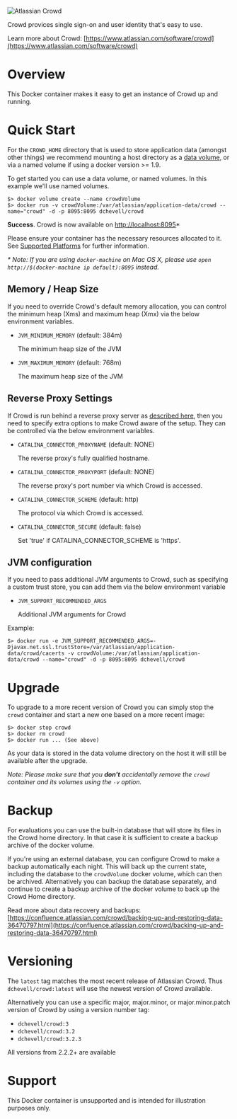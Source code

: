 ![Atlassian Crowd](https://www.atlassian.com/dam/wac/legacy/crowd_logo_landing.png)

Crowd provices single sign-on and user identity that's easy to use.

Learn more about Crowd: [https://www.atlassian.com/software/crowd](https://www.atlassian.com/software/crowd)

# Overview

This Docker container makes it easy to get an instance of Crowd up and running.

# Quick Start

For the `CROWD_HOME` directory that is used to store application data (amongst other things) we recommend mounting a host directory as a [data volume](https://docs.docker.com/engine/tutorials/dockervolumes/#/data-volumes), or via a named volume if using a docker version >= 1.9.

To get started you can use a data volume, or named volumes. In this example we'll use named volumes.

    $> docker volume create --name crowdVolume
    $> docker run -v crowdVolume:/var/atlassian/application-data/crowd --name="crowd" -d -p 8095:8095 dchevell/crowd


**Success**. Crowd is now available on [http://localhost:8095](http://localhost:8095)*

Please ensure your container has the necessary resources allocated to it. See [Supported Platforms](https://confluence.atlassian.com/crowd/supported-platforms-191851.html) for further information.


_* Note: If you are using `docker-machine` on Mac OS X, please use `open http://$(docker-machine ip default):8095` instead._

## Memory / Heap Size

If you need to override Crowd's default memory allocation, you can control the minimum heap (Xms) and maximum heap (Xmx) via the below environment variables.

* `JVM_MINIMUM_MEMORY` (default: 384m)

   The minimum heap size of the JVM

* `JVM_MAXIMUM_MEMORY` (default: 768m)

   The maximum heap size of the JVM

## Reverse Proxy Settings

If Crowd is run behind a reverse proxy server as [described here](https://confluence.atlassian.com/crowd031/integrating-crowd-with-apache-949753124.html), then you need to specify extra options to make Crowd aware of the setup. They can be controlled via the below environment variables.

* `CATALINA_CONNECTOR_PROXYNAME` (default: NONE)

   The reverse proxy's fully qualified hostname.

* `CATALINA_CONNECTOR_PROXYPORT` (default: NONE)

   The reverse proxy's port number via which Crowd is accessed.

* `CATALINA_CONNECTOR_SCHEME` (default: http)

   The protocol via which Crowd is accessed.

* `CATALINA_CONNECTOR_SECURE` (default: false)

   Set 'true' if CATALINA_CONNECTOR_SCHEME is 'https'.

## JVM configuration

If you need to pass additional JVM arguments to Crowd, such as specifying a custom trust store, you can add them via the below environment variable

* `JVM_SUPPORT_RECOMMENDED_ARGS`

   Additional JVM arguments for Crowd

Example:

    $> docker run -e JVM_SUPPORT_RECOMMENDED_ARGS=-Djavax.net.ssl.trustStore=/var/atlassian/application-data/crowd/cacerts -v crowdVolume:/var/atlassian/application-data/crowd --name="crowd" -d -p 8095:8095 dchevell/crowd

# Upgrade

To upgrade to a more recent version of Crowd you can simply stop the `crowd` container and start a new one based on a more recent image:

    $> docker stop crowd
    $> docker rm crowd
    $> docker run ... (See above)

As your data is stored in the data volume directory on the host it will still  be available after the upgrade.

_Note: Please make sure that you **don't** accidentally remove the `crowd` container and its volumes using the `-v` option._

# Backup

For evaluations you can use the built-in database that will store its files in the Crowd home directory. In that case it is sufficient to create a backup archive of the docker volume.

If you're using an external database, you can configure Crowd to make a backup automatically each night. This will back up the current state, including the database to the `crowdVolume` docker volume, which can then be archived. Alternatively you can backup the database separately, and continue to create a backup archive of the docker volume to back up the Crowd Home directory.

Read more about data recovery and backups: [https://confluence.atlassian.com/crowd/backing-up-and-restoring-data-36470797.html](https://confluence.atlassian.com/crowd/backing-up-and-restoring-data-36470797.html)

# Versioning

The `latest` tag matches the most recent release of Atlassian Crowd. Thus `dchevell/crowd:latest` will use the newest version of Crowd available.

Alternatively you can use a specific major, major.minor, or major.minor.patch version of Crowd by using a version number tag:

* `dchevell/crowd:3`
* `dchevell/crowd:3.2`
* `dchevell/crowd:3.2.3`

All versions from 2.2.2+ are available

# Support

This Docker container is unsupported and is intended for illustration purposes only.
